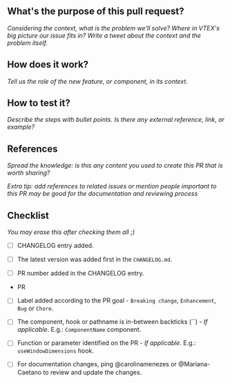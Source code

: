 ## What's the purpose of this pull request?

<em>Considering the context, what is the problem we'll solve? Where in VTEX's big picture our issue fits in? Write a tweet about the context and the problem itself.</em>

## How does it work?

<em>Tell us the role of the new feature, or component, in its context.</em>

## How to test it?

<em>Describe the steps with bullet points. Is there any external reference, link, or example?</em>

## References

<em>Spread the knowledge: is this any content you used to create this PR that is worth sharing?</em>

<em>Extra tip: add references to related issues or mention people important to this PR may be good for the documentation and reviewing process</em>

## Checklist

<em>You may erase this after checking them all ;)</em>

- [ ] CHANGELOG entry added.
- [ ] The latest version was added first in the `CHANGELOG.md`.
- [ ] PR number added in the CHANGELOG entry.


- PR 
- [ ] Label added according to the PR goal - `Breaking change`, `Enhancement`, `Bug` or `Chore`.
- [ ] The component, hook or pathname is in-between backticks (``) *- If applicable*. E.g.: `ComponentName` component.
- [ ] Function or parameter identified on the PR *- If applicable*. E.g.: `useWindowDimensions` hook.
- [ ] For documentation changes, ping @carolinamenezes or @Mariana-Caetano to review and update the changes.

